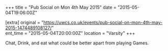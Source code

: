 +++
title = "Pub Social on Mon 4th May 2015"
date = "2015-05-04T19:06:00Z"

[extra]
original = "https://uwcs.co.uk/events/pub-social-on-mon-4th-may-2015-1474489108127/"    
ent_time = "2015-05-04T20:00:00Z"
location = "Varsity"
+++

Chat, Drink, and eat what could be better apart from playing Games.

